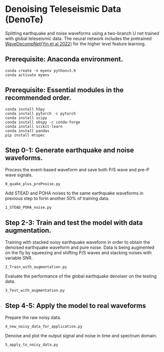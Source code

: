 # Denoising Teleseismic Data (DenoTe) 
Splitting earthquake and noise waveforms using a two-branch U net trained with global teleseismic data.
The neural network includes the pretrained [WaveDecompNet(Yin et al 2022)](https://github.com/yinjiuxun/WaveDecompNet-paper/) for the higher level feature learning.

## Prerequisite: Anaconda environment.
```
conda create -n myenv python=3.9
conda activate myenv
```
## Prerequisite: Essential modules in the recommended order.
```
conda install h5py
conda install pytorch -c pytorch
conda install scipy
conda install obspy -c conda-forge
conda install scikit-learn
conda install pandas
pip install mtspec
```
## Step 0-1: Generate earthquake and noise waveforms.
Process the event-based waveform and save both P/S wave and pre-P wave signals.
```
0_quake_plus_prePnoise.py
```
Add STEAD and POHA noises to the same earthquake waveforms in previous step to form another 50% of training data.
```
1_STEAD_POHA_noise.py
```

## Step 2-3: Train and test the model with data augmentation.
Training with stacked noisy earthquake waveform in order to obtain the denoised earthquake waveform and pure noise. Data is being augmented on the fly by squeezing and shifting P/S waves and stacking noises with variable SNR.
```
2_Train_with_augmentation.py
```
Evaluate the performance of the global earthquake denoiser on the testing data.
```
3_Test_with_augmentation.py
```

## Step 4-5: Apply the model to real waveforms
Prepare the raw noisy data.
```
4_new_noisy_data_for_application.py
```
Denoise and plot the output signal and noise in time and spectrum domain.
```
5_apply_to_noisy_data.py
```
